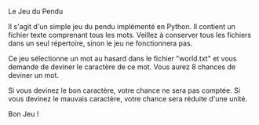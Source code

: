 Le Jeu du Pendu

Il s'agit d'un simple jeu du pendu implémenté en Python. 
Il contient un fichier texte comprenant tous les mots. 
Veillez à conserver tous les fichiers dans un seul répertoire, sinon le jeu ne fonctionnera pas. 

Ce jeu sélectionne un mot au hasard dans le fichier "world.txt" et vous demande de deviner le caractère de ce mot. 
Vous aurez 8 chances de deviner un mot. 

Si vous devinez le bon caractère, votre chance ne sera pas comptée. 
Si vous devinez le mauvais caractère, votre chance sera réduite d'une unité.

Bon Jeu !
